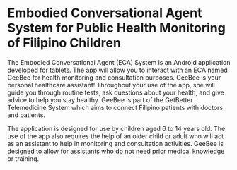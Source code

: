 # Embodied Conversational Agent System for Public Health Monitoring of Filipino Children

The Embodied Conversational Agent (ECA) System is an Android application developed for tablets. The app will allow you to interact with an ECA named GeeBee for health monitoring and consultation purposes. GeeBee is your personal healthcare assistant! Throughout your use of the app, she will guide you through routine tests, ask questions about your health, and give advice to help you stay healthy. GeeBee is part of the GetBetter Telemedicine System which aims to connect Filipino patients with doctors and patients.

The application is designed for use by children aged 6 to 14 years old. The use of the app also requires the help of an older child or adult who will act as an assistant to help in monitoring and consultation activities. GeeBee is designed to allow for assistants who do not need prior medical knowledge or training.

